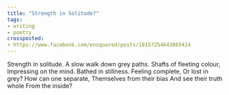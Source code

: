 ```yaml
---
title: "Strength in Solitude?"
tags:
- writing
- poetry
crossposted:
- https://www.facebook.com/ensquared/posts/10157254643865414
---
```

Strength in solitude.
A slow walk down grey paths.
Shafts of fleeting colour,
Impressing on the mind.
Bathed in stillness.
Feeling complete,
Or lost in grey?
How can one separate,
Themselves from their bias
And see their truth whole
From the inside?